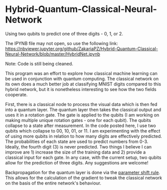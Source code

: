 # Hybrid-Quantum-Classical-Neural-Network
Using two qubits to predict one of three digits - 0, 1, or 2.

The IPYNB file may not open, so use the following link:
https://nbviewer.jupyter.org/github/ZakariaPZ/Hybrid-Quantum-Classical-Neural-Network/blob/master/HybridNet.ipynb

Note: Code is still being cleaned. 

  This program was an effort to explore how classical machine learning can be used in conjunction with quantum computing. The classical network on its own does a much better job at classifying MNIST digits compared to this hybrid network, but it is nonetheless interesting to see how the two fields cooperate. 
  
  First, there is a classical node to process the visual data which is then fed into a quantum layer. The quantum layer then takes the classical output and uses it in a rotation gate. The gate is applied to the qubits (I am working on making multiple unique rotation gates - one for each qubit). The qubits collapse to a state after measurement. In the code posted here, I use two qubits which collapse to 00, 10, 01, or 11. I am experimenting with the effect of using more qubits in relation to how many digits are effectively predicted. The probabilities of each state are used to predict numbers from 0-3. Ideally, the fourth digit (3) is never predicted. Two things I believe I can improve are 1) increase the size of the training data and 2) provide a classical input for each gate. In any case, with the current setup, two qubits allow for the prediction of three digits. Any suggestions are welcome! 
  
  Backpropagation for the quantum layer is done via the [parameter shift rule](https://arxiv.org/pdf/1905.13311.pdf). This allows for the calculation of the gradient to tweak the classical network on the basis of the entire network's behaviour. 
  
  
  
   
  
